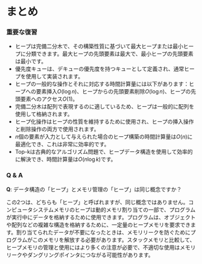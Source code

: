 # まとめ

### 重要な復習

- ヒープは完備二分木で、その構築性質に基づいて最大ヒープまたは最小ヒープに分類できます。最大ヒープの先頭要素は最大で、最小ヒープの先頭要素は最小です。
- 優先度キューは、デキューの優先度を持つキューとして定義され、通常ヒープを使用して実装されます。
- ヒープの一般的な操作とそれに対応する時間計算量には以下があります：ヒープへの要素挿入$O(\log n)$、ヒープからの先頭要素削除$O(\log n)$、ヒープの先頭要素へのアクセス$O(1)$。
- 完備二分木は配列で表現するのに適しているため、ヒープは一般的に配列を使用して格納されます。
- ヒープ化操作はヒープの性質を維持するために使用され、ヒープの挿入操作と削除操作の両方で使用されます。
- $n$個の要素が入力として与えられた場合のヒープ構築の時間計算量は$O(n)$に最適化でき、これは非常に効率的です。
- Top-kは古典的なアルゴリズム問題で、ヒープデータ構造を使用して効率的に解決でき、時間計算量は$O(n \log k)$です。

### Q & A

**Q**: データ構造の「ヒープ」とメモリ管理の「ヒープ」は同じ概念ですか？

この2つは、どちらも「ヒープ」と呼ばれますが、同じ概念ではありません。コンピュータシステムメモリのヒープは動的メモリ割り当ての一部で、プログラムが実行中にデータを格納するために使用できます。プログラムは、オブジェクトや配列などの複雑な構造を格納するために、一定量のヒープメモリを要求できます。割り当てられたデータが不要になったときは、メモリリークを防ぐためにプログラムがこのメモリを解放する必要があります。スタックメモリと比較して、ヒープメモリの管理と使用にはより多くの注意が必要で、不適切な使用はメモリリークやダングリングポインタにつながる可能性があります。